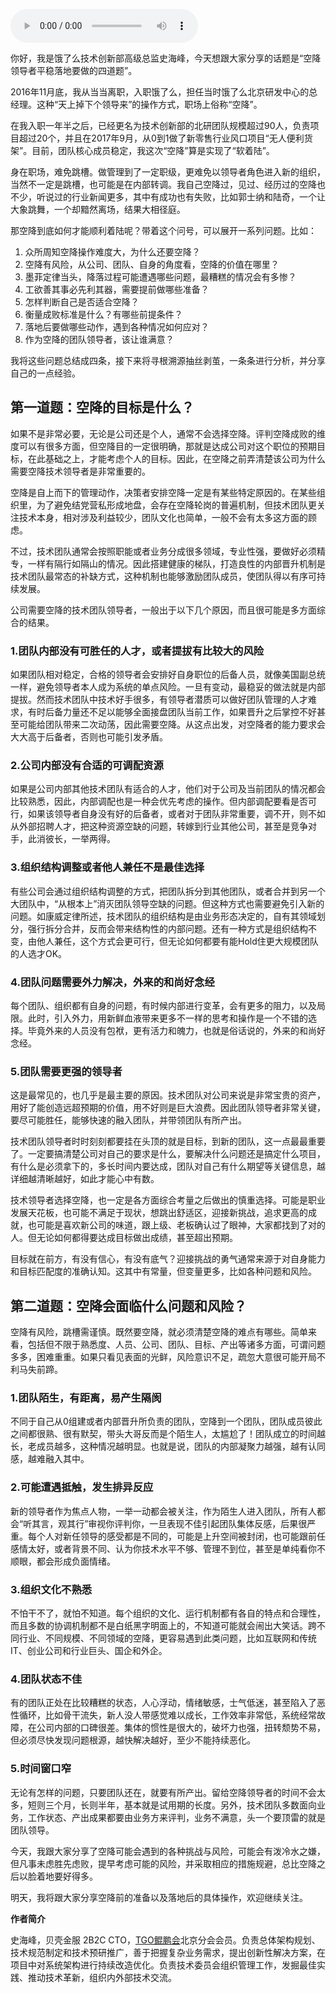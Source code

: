 <audio title="第47讲 _ 空降领导者平稳落地要做的四道题（上）" src="https://static001.geekbang.org/resource/audio/e9/c7/e901a7cd82b1d9b732b9fc5eb45e9dc7.mp3" controls="controls"></audio> 
<p>你好，我是饿了么技术创新部高级总监史海峰，今天想跟大家分享的话题是“空降领导者平稳落地要做的四道题”。</p><p>2016年11月底，我从当当离职，入职饿了么，担任当时饿了么北京研发中心的总经理。这种“天上掉下个领导来”的操作方式，职场上俗称“空降”。</p><p>在我入职一年半之后，已经更名为技术创新部的北研团队规模超过90人，负责项目超过20个，并且在2017年9月，从0到1做了新零售行业风口项目“无人便利货架”。目前，团队核心成员稳定，我这次“空降”算是实现了“软着陆”。</p><p>身在职场，难免跳槽。做管理到了一定职级，更难免以领导者角色进入新的组织，当然不一定是跳槽，也可能是在内部转调。我自己空降过，见过、经历过的空降也不少，听说过的行业新闻更多，其中有成功也有失败，比如郭士纳和陆奇，一个让大象跳舞，一个却黯然离场，结果大相径庭。</p><p>那空降到底如何才能顺利着陆呢？带着这个问号，可以展开一系列问题。比如：</p><ol>
<li>众所周知空降操作难度大，为什么还要空降？</li>
<li>空降有风险，从公司、团队、自身的角度看，空降的价值在哪里？</li>
<li>墨菲定律当头，降落过程可能遭遇哪些问题，最糟糕的情况会有多惨？</li>
<li>工欲善其事必先利其器，需要提前做哪些准备？</li>
<li>怎样判断自己是否适合空降？</li>
<li>衡量成败标准是什么？有哪些前提条件？</li>
<li>落地后要做哪些动作，遇到各种情况如何应对？</li>
<li>作为空降的团队领导者，该让谁满意？</li>
</ol><!-- [[[read_end]]] --><p>我将这些问题总结成四条，接下来将寻根溯源抽丝剥茧，一条条进行分析，并分享自己的一点经验。</p><h2>第一道题：空降的目标是什么？</h2><p>如果不是非常必要，无论是公司还是个人，通常不会选择空降。评判空降成败的维度可以有很多方面，但空降目的一定很明确，那就是达成公司对这个职位的预期目标，在此基础之上，才能考虑个人的目标。因此，在空降之前弄清楚该公司为什么需要空降技术领导者是非常重要的。</p><p>空降是自上而下的管理动作，决策者安排空降一定是有某些特定原因的。在某些组织里，为了避免结党营私形成地盘，会存在空降轮岗的普遍机制，但技术团队更关注技术本身，相对涉及利益较少，团队文化也简单，一般不会有太多这方面的顾虑。</p><p>不过，技术团队通常会按照职能或者业务分成很多领域，专业性强，要做好必须精专，一样有隔行如隔山的情况。因此搭建健康的梯队，打造良性的内部晋升机制是技术团队最常态的补缺方式，这种机制也能够激励团队成员，使团队得以有序可持续发展。</p><p>公司需要空降的技术团队领导者，一般出于以下几个原因，而且很可能是多方面综合的结果。</p><h3>1.团队内部没有可胜任的人才，或者提拔有比较大的风险</h3><p>如果团队相对稳定，合格的领导者会安排好自身职位的后备人员，就像美国副总统一样，避免领导者本人成为系统的单点风险。一旦有变动，最稳妥的做法就是内部提拔。然而技术团队中技术好手很多，有领导者潜质可以做好团队管理的人才难求，有时后备力量还不足以能够全面接盘团队当前工作，如果晋升之后掌控不好甚至可能给团队带来二次动荡，因此需要空降。从这点出发，对空降者的能力要求会大大高于后备者，否则也可能引发矛盾。</p><h3>2.公司内部没有合适的可调配资源</h3><p>如果是公司内部其他技术团队有适合的人才，他们对于公司及当前团队的情况都会比较熟悉，因此，内部调配也是一种会优先考虑的操作。但内部调配要看是否可行，如果该领导者自身没有好的后备者，或者对于团队非常重要，调不开，则不如从外部招聘人才，把这种资源空缺的问题，转嫁到行业其他公司，甚至是竞争对手，此消彼长，一举两得。</p><h3>3.组织结构调整或者他人兼任不是最佳选择</h3><p>有些公司会通过组织结构调整的方式，把团队拆分到其他团队，或者合并到另一个大团队中，“从根本上”消灭团队领导空缺的问题。但这种方式也需要避免引入新的问题。如康威定律所述，技术团队的组织结构是由业务形态决定的，自有其领域划分，强行拆分合并，反而会带来结构性的内部问题。还有一种方式是组织结构不变，由他人兼任，这个方式会更可行，但无论如何都要有能Hold住更大规模团队的人选才OK。</p><h3>4.团队问题需要外力解决，外来的和尚好念经</h3><p>每个团队、组织都有自身的问题，有时候内部进行变革，会有更多的阻力，以及局限。此时，引入外力，用新鲜血液带来更多不一样的思考和操作是一个不错的选择。毕竟外来的人员没有包袱，更有活力和魄力，也就是俗话说的，外来的和尚好念经。</p><h3>5.团队需要更强的领导者</h3><p>这是最常见的，也几乎是最主要的原因。技术团队对公司来说是非常宝贵的资产，用好了能创造远超预期的价值，用不好则是巨大浪费。因此团队领导者非常关键，要尽可能胜任，能够快速的融入团队，并带领团队有所产出。</p><p>技术团队领导者时时刻刻都要挂在头顶的就是目标，到新的团队，这一点最最重要了。一定要搞清楚公司对自己的要求是什么，要解决什么问题还是搞定什么项目，有什么是必须拿下的，多长时间内要达成，团队对自己有什么期望等关键信息，越详细越清晰越好，如此才能心中有数。</p><p>技术领导者选择空降，也一定是各方面综合考量之后做出的慎重选择。可能是职业发展天花板，也可能不满足于现状，想跳出舒适区，迎接新挑战，追求更高的成就，也可能是喜欢新公司的味道，跟上级、老板确认过了眼神，大家都找到了对的人。但无论如何都得要达成目标做出成绩，甚至超出预期。</p><p>目标就在前方，有没有信心，有没有底气？迎接挑战的勇气通常来源于对自身能力和目标匹配度的准确认知。这其中有常量，但变量更多，比如各种问题和风险。</p><h2>第二道题：空降会面临什么问题和风险？</h2><p>空降有风险，跳槽需谨慎。既然要空降，就必须清楚空降的难点有哪些。简单来看，包括但不限于熟悉度、人员、公司、团队、目标、产出等诸多方面，可谓问题多多，困难重重。如果只看见表面的光鲜，风险意识不足，疏忽大意很可能开局不利马失前蹄。</p><h3>1.团队陌生，有距离，易产生隔阂</h3><p>不同于自己从0组建或者内部晋升所负责的团队，空降到一个团队，团队成员彼此之间都很熟、很有默契，带头大哥反而是个陌生人，太尴尬了！团队成立的时间越长，老成员越多，这种情况越明显。也就是说，团队的内部凝聚力越强，越有认同感，越难融入其中。</p><h3>2.可能遭遇抵触，发生排异反应</h3><p>新的领导者作为焦点人物，一举一动都会被关注，作为陌生人进入团队，所有人都会“听其言，观其行”审视你评判你，一旦表现不佳引起团队集体反感，后果很严重。每个人对新任领导的感受都是不同的，可能是上升空间被封闭，也可能跟前任感情太好，或者背景不同、认为你技术水平不够、管理不到位，甚至是单纯看你不顺眼，都会形成负面情绪。</p><h3>3.组织文化不熟悉</h3><p>不怕干不了，就怕不知道。每个组织的文化、运行机制都有各自的特点和合理性，而且多数的协调机制都不是白纸黑字明面上的，不知道可能就会闹出大笑话。跨不同行业、不同规模、不同领域的空降，更容易遇到此类问题，比如互联网和传统IT、创业公司和行业巨头、国企和外企。</p><h3>4.团队状态不佳</h3><p>有的团队正处在比较糟糕的状态，人心浮动，情绪敏感，士气低迷，甚至陷入了恶性循环，比如骨干流失，新人没人带感觉难以成长，工作效率非常低，系统经常故障，在公司内部的口碑很差。集体的惯性是很大的，破坏力也强，扭转颓势不易，但必须尽快发现问题根源，越快解决越好，至少不能持续恶化。</p><h3>5.时间窗口窄</h3><p>无论有怎样的问题，只要团队还在，就要有所产出。留给空降领导者的时间不会太多，短则三个月，长则半年，基本就是试用期的长度。另外，技术团队多数面向业务，工作状态、产出成果都要由业务方来评判，业务不满意，头一个要顶雷的就是团队领导。</p><p>今天，我跟大家分享了空降可能会遇到的各种挑战与风险，可能会有泼冷水之嫌，但凡事未虑胜先虑败，提早考虑可能的风险，并采取相应的措施规避，总比空降之后以脸着地要好得多。</p><p>明天，我将跟大家分享空降前的准备以及落地后的具体操作，欢迎继续关注。</p><p><strong>作者简介</strong></p><p>史海峰，贝壳金服 2B2C CTO，<a href="https://tgo.geekbang.org">TGO鲲鹏会</a>北京分会会员。负责总体架构规划、技术规范制定和技术预研推广，善于把握复杂业务需求，提出创新性解决方案，在项目中对系统架构进行持续改造优化。负责技术委员会组织管理工作，发掘最佳实践、推动技术革新，组织内外部技术交流。</p><p></p>